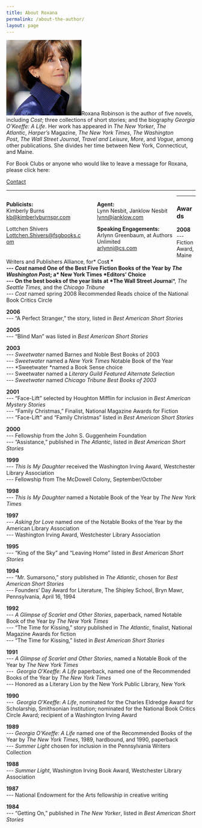 ```yaml
---
title: About Roxana
permalink: /about-the-author/
layout: page
---
```

![Roxana](../assets/img/Roxana-ROBINSON-14-c-David-Ignaszewski-koboy_LG-200x200.jpg)Roxana Robinson is the author of five novels, including *Cost*; three collections of short stories; and the biography *Georgia O’Keeffe: A Life*. Her work has appeared in *The New Yorker*, *The Atlantic*, *Harper’s* Magazine, *The New York Times*, *The Washington Post*, *The Wall Street Journal*, *Travel and Leisure*, *More*, and *Vogue*, among other publications. She divides her time between New York, Connecticut, and Maine.

For Book Clubs or anyone who would like to leave a message for Roxana, please click here: 

<a title='Contact' href='/contact/' class='button tiny radius'>Contact</a>

* * *

<div style="text-align: left; float: left; width: 40%; margin-right: 40px;">
  <p>
    <strong>Publicists:</strong><br /> Kimberly Burns<br /> <a href="mailto:kb@kimberlyburnspr.com">kb@kimberlyburnspr.com</a>
  </p>
  
  <p>
    Lottchen Shivers<br /> <a href="mailto:Lottchen.Shivers@fsgbooks.com">Lottchen.Shivers@fsgbooks.com</a>
  </p>
</div>

<div style="text-align: left; float: left; width: 40%; margin-right: 10px;">
  <p>
    <strong>Agent:</strong><br /> Lynn Nesbit, Janklow Nesbit<br /> <a href="mailto:lynn@janklow.com">lynn@janklow.com</a>
  </p>
  
  <p>
    <strong>Speaking Engagements:</strong><br /> Arlynn Greenbaum, at Authors Unlimited<br /> <a href="mailto:arlynnj@cs.com">arlynnj@cs.com</a>
  </p>
</div>

* * *

### Awards

**2008**  
--- Fiction Award, Maine Writers and Publishers Alliance, for* Cos**t *  
--- *Cost* named One of the Best Five Fiction Books of the Year by *The Washington Pos*t; a* New York Times *Editors’ Choice  
--- On the best books of the year lists at *The Wall Street Journa**l*, *The Seattle Times*, and the *Chicago Tribune*  
--- *Cost* named spring 2008 Recommended Reads choice of the National Book Critics Circle

**2006**  
--- “A Perfect Stranger,” the story, listed in *Best American Short Stories*

**2005**    
--- “Blind Man” was listed in *Best American Short Stories*

**2003**  
--- *Sweetwater* named Barnes and Noble Best Books of 2003  
--- *Sweetwater* named a *New York Times* Notable Book of the Year  
--- *Sweetwater *named a Book Sense choice  
--- Sweetwater named a<em id="__mceDel"> Literary Guild Featured Alternate Selection<br /> </em><em id="__mceDel"><em id="__mceDel"><em id="__mceDel">--- Sweetwater </em></em></em>named<em id="__mceDel"><em id="__mceDel"><em id="__mceDel"> <em>Chicago Tribune</em> Best Books of 2003</em></em></em>

**2001**  
--- “Face-Lift” selected by Houghton Mifflin for inclusion in *Best American Mystery Stories*  
--- “Family Christmas,” Finalist, National Magazine Awards for Fiction  
--- “Face-Lift” and “Family Christmas” listed in *Best American Short Stories*

**2000**  
--- Fellowship from the John S. Guggenheim Foundation  
--- “Assistance,” published in *The Atlantic*, listed in *Best American Short Stories*

**1999**  
--- *This Is My Daughter* received the Washington Irving Award, Westchester Library Association  
--- Fellowship from The McDowell Colony, September/October

**1998**  
--- *This Is My Daughter* named a Notable Book of the Year by *The New York Times*

**1997**  
--- *Asking for Love* named one of the Notable Books of the Year by the American Library Association  
--- Washington Irving Award, Westchester Library Association

**1995**  
--- “King of the Sky” and “Leaving Home” listed in *Best American Short Stories*

**1994**  
--- “Mr. Sumarsono,” story published in *The Atlantic*, chosen for *Best American Short Stories*  
--- Founders’ Day Award for Literature, The Shipley School, Bryn Mawr, Pennsylvania, April 16, 1994

**1992**  
--- *A Glimpse of Scarlet and Other Stories*, paperback, named Notable Book of the Year by *The New York Times*  
--- “The Time for Kissing,” story published in *The Atlantic*, finalist, National Magazine Awards for fiction  
--- “The Time for Kissing,” listed in *Best American Short Stories*

**1991**  
--- *A Glimpse of Scarlet and Other Stories*, named a Notable Book of the Year by *The New York Times*  
---  *Georgia O’Keeffe*: *A Life* paperback, named one of the Recommended Books of the Year by *The New York Times*  
--- Honored as a Literary Lion by the New York Public Library, New York

**1990**   
---  *Georgia O’Keeffe*: *A Life*, nominated for the Charles Eldredge Award for Scholarship, Smithsonian Institution; nominated for the National Book Critics Circle Award; recipient of a Washington Irving Award

**1989**  
--- *Georgia O’Keeffe: A Life* named one of the Recommended Books of the Year by *The New York Times*, 1989, hardbound, and 1990, paperback  
--- *Summer Light* chosen for inclusion in the Pennsylvania Writers Collection

**1988**   
--- *Summer Light*, Washington Irving Book Award, Westchester Library Association

**1987**  
--- National Endowment for the Arts fellowship in creative writing

**1984**  
--- “Getting On,” published in *The New Yorker*, listed in *Best American Short Stories*